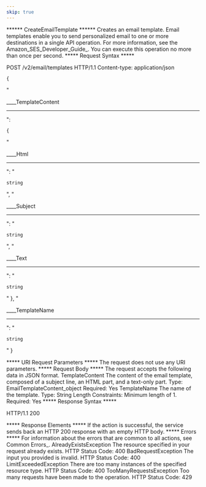 ```yaml
---
skip: true
---
```

****** CreateEmailTemplate ******
Creates an email template. Email templates enable you to send personalized
email to one or more destinations in a single API operation. For more
information, see the Amazon_SES_Developer_Guide_.
You can execute this operation no more than once per second.
***** Request Syntax *****





   POST /v2/email/templates HTTP/1.1
Content-type: application/json

    {

   "

____TemplateContent
___
   ":

    {

   "

____Html
___
   ": "

    string

   ",
      "

____Subject
___
   ": "

    string

   ",
      "

____Text
___
   ": "

    string

   "
   },
   "

____TemplateName
___
   ": "

    string

   "
}

***** URI Request Parameters *****
The request does not use any URI parameters.
***** Request Body *****
The request accepts the following data in JSON format.
  TemplateContent
      The content of the email template, composed of a subject line, an HTML
      part, and a text-only part.
      Type: EmailTemplateContent_object
      Required: Yes
  TemplateName
      The name of the template.
      Type: String
      Length Constraints: Minimum length of 1.
      Required: Yes
***** Response Syntax *****





   HTTP/1.1 200

***** Response Elements *****
If the action is successful, the service sends back an HTTP 200 response with
an empty HTTP body.
***** Errors *****
For information about the errors that are common to all actions, see Common
Errors_.
  AlreadyExistsException
      The resource specified in your request already exists.
      HTTP Status Code: 400
  BadRequestException
      The input you provided is invalid.
      HTTP Status Code: 400
  LimitExceededException
      There are too many instances of the specified resource type.
      HTTP Status Code: 400
  TooManyRequestsException
      Too many requests have been made to the operation.
      HTTP Status Code: 429
